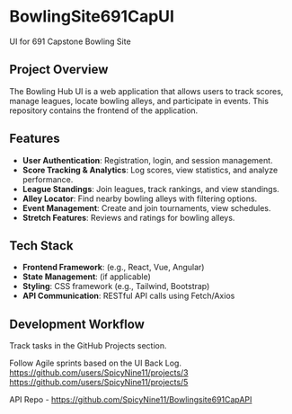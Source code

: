 # BowlingSite691CapUI
UI for 691 Capstone Bowling Site

## Project Overview
The Bowling Hub UI is a web application that allows users to track scores, manage leagues, locate bowling alleys, and participate in events. This repository contains the frontend of the application.

## Features
- **User Authentication**: Registration, login, and session management.
- **Score Tracking & Analytics**: Log scores, view statistics, and analyze performance.
- **League Standings**: Join leagues, track rankings, and view standings.
- **Alley Locator**: Find nearby bowling alleys with filtering options.
- **Event Management**: Create and join tournaments, view schedules.
- **Stretch Features**: Reviews and ratings for bowling alleys.

## Tech Stack
- **Frontend Framework**: (e.g., React, Vue, Angular)
- **State Management**: (if applicable)
- **Styling**: CSS framework (e.g., Tailwind, Bootstrap)
- **API Communication**: RESTful API calls using Fetch/Axios

  
## Development Workflow
Track tasks in the GitHub Projects section.

Follow Agile sprints based on the UI Back Log.
https://github.com/users/SpicyNine11/projects/3
https://github.com/users/SpicyNine11/projects/5

API Repo - https://github.com/SpicyNine11/Bowlingsite691CapAPI
